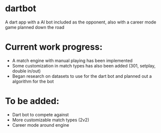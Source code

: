 # dartbot
A dart app with a AI bot included as the opponent, also with a career mode game planned down the road


# Current work progress:
- A match engine with manual playing has been implemented
- Some customization in match types has also been added (301, setplay, double in/out)
- Began research on datasets to use for the dart bot and planned out a algorithm for the bot

# To be added:
- Dart bot to compete against
- More customizable match types (2v2)
- Career mode around engine
  
